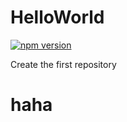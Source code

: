HelloWorld
==========
[![npm version](http://img.shields.io/badge/npm%20package-1.0.1-brightgreen.svg)](http://shields.io/)

Create the first repository

haha
==========
